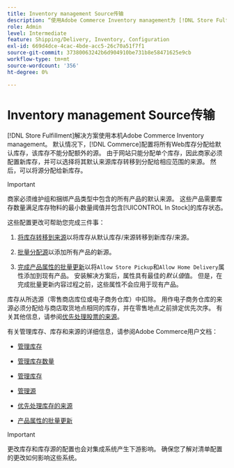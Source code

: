```yaml
---
title: Inventory management Source传输
description: “使用Adobe Commerce Inventory management为 [!DNL Store Fulfillment solution] 配置库存。 设置新库存并将库存从默认库存中转移，以便您可以将其分配给为启用“商店履行”解决方案所需的商店提货功能而配置的来源。”
role: Admin
level: Intermediate
feature: Shipping/Delivery, Inventory, Configuration
exl-id: 669d4dce-4cac-4bde-acc5-26c70a51f7f1
source-git-commit: 37380063242b6d904910be731b8e58471625e9cb
workflow-type: tm+mt
source-wordcount: '356'
ht-degree: 0%

---
```



# Inventory management Source传输

[!DNL Store Fulfillment]解决方案使用本机Adobe Commerce Inventory management。 默认情况下，[!DNL Commerce]配置将所有Web库存分配给默认库存，该库存不能分配额外的源。 由于网站只能分配单个库存，因此商家必须配置新库存，并可以选择将其默认来源库存转移到分配给相应范围的来源。 然后，可以将源分配给新库存。

>[!IMPORTANT]
>
>商家必须维护组和捆绑产品类型中包含的所有产品的默认来源。 这些产品需要库存数量满足库存物料的最小数量阈值并包含[!UICONTROL In Stock]的库存状态。

这些配置更改可帮助您完成三件事：

1. [将库存转移到来源](https://experienceleague.adobe.com/en/docs/commerce-admin/inventory/quantities/inventory-transfer)以将库存从默认库存/来源转移到新库存/来源。

1. [批量分配源](https://experienceleague.adobe.com/en/docs/commerce-admin/inventory/quantities/bulk-assignment)以添加所有产品的新源。

1. [完成产品属性的批量更新](https://experienceleague.adobe.com/en/docs/commerce-admin/catalog/product-attributes/create/bulk-product-attribute-update)以将`Allow Store Pickup`和`Allow Home Delivery`属性添加到现有产品。 安装解决方案后，属性具有最佳的&#x200B;*默认值*&#x200B;值。 但是，在完成批量更新内容过程之前，这些属性不会应用于现有产品。

库存从所选源（零售商店库位或电子商务仓库）中扣除。 用作电子商务仓库的来源必须分配给与商店取货地点相同的库存，并在零售地点之前排定优先次序。 有关其他信息，请参阅[优先处理股票的来源](https://experienceleague.adobe.com/en/docs/commerce-admin/inventory/stocks/stocks-prioritize-sources)。

有关管理库存、库存和来源的详细信息，请参阅Adobe Commerce用户文档：

- [管理库存](https://experienceleague.adobe.com/en/docs/commerce-admin/inventory/introduction)

- [管理库存数量](https://experienceleague.adobe.com/en/docs/commerce-admin/inventory/quantities/quantities-manage)

- [管理库存](https://experienceleague.adobe.com/en/docs/commerce-admin/inventory/stocks/stocks-manage)

- [管理源](https://experienceleague.adobe.com/en/docs/commerce-admin/inventory/sources/sources-manage)

- [优先处理库存的来源](https://experienceleague.adobe.com/en/docs/commerce-admin/inventory/stocks/stocks-prioritize-sources)

- [产品属性的批量更新](https://experienceleague.adobe.com/en/docs/commerce-admin/catalog/product-attributes/create/bulk-product-attribute-update)


>[!IMPORTANT]
>
>更改库存和库存源的配置也会对集成系统产生下游影响。 确保您了解对清单配置的更改如何影响这些系统。

